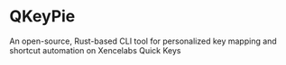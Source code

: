# QKeyPie
An open-source, Rust-based CLI tool for personalized key mapping and shortcut automation on Xencelabs Quick Keys
